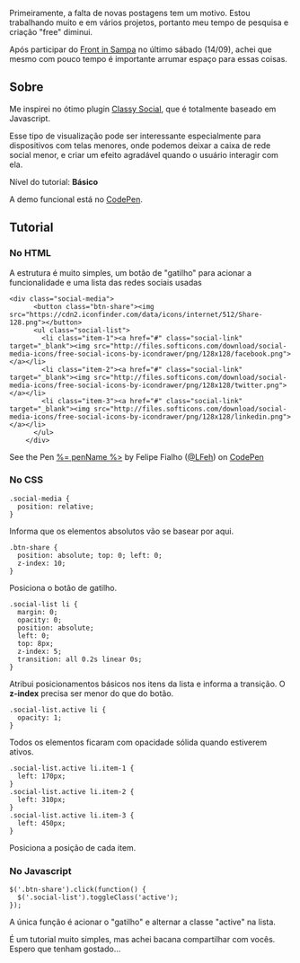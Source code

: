Primeiramente, a falta de novas postagens tem um motivo. Estou trabalhando muito e em vários projetos, portanto meu tempo de pesquisa e criação "free" diminui.

Após participar do [Front in Sampa](https://twitter.com/frontinsp) no último sábado (14/09), achei que mesmo com pouco tempo é importante arrumar espaço para essas coisas.

## Sobre

Me inspirei no ótimo plugin [Classy Social](http://www.class.pm/projects/jquery/classysocial/), que é totalmente baseado em Javascript.

Esse tipo de visualização pode ser interessante especialmente para dispositivos com telas menores, onde podemos deixar a caixa de rede social menor, e criar um efeito agradável quando o usuário interagir com ela.

Nível do tutorial: **Básico**

A demo funcional está no [CodePen](http://codepen.io/LFeh/details/IvmJD).

## Tutorial

### No HTML

A estrutura é muito simples, um botão de "gatilho" para acionar a funcionalidade e uma lista das redes sociais usadas

<div data-height="354" data-theme-id="0" data-slug-hash="IvmJD" data-user="LFeh" data-default-tab="html" class="codepen">

    <div class="social-media">
          <button class="btn-share"><img src="https://cdn2.iconfinder.com/data/icons/internet/512/Share-128.png"></button>
          <ul class="social-list">
            <li class="item-1"><a href="#" class="social-link" target="_blank"><img src="http://files.softicons.com/download/social-media-icons/free-social-icons-by-icondrawer/png/128x128/facebook.png"></a></li>
            <li class="item-2"><a href="#" class="social-link" target="_blank"><img src="http://files.softicons.com/download/social-media-icons/free-social-icons-by-icondrawer/png/128x128/twitter.png"></a></li>
            <li class="item-3"><a href="#" class="social-link" target="_blank"><img src="http://files.softicons.com/download/social-media-icons/free-social-icons-by-icondrawer/png/128x128/linkedin.png"></a></li>
          </ul>
        </div>

See the Pen [%= penName %>](http://codepen.io/LFeh/pen/IvmJD) by Felipe Fialho ([@LFeh](http://codepen.io/LFeh)) on [CodePen](http://codepen.io)

</div>

### No CSS

````
.social-media {
  position: relative;
}
````

Informa que os elementos absolutos vão se basear por aqui.

````
.btn-share {
  position: absolute; top: 0; left: 0;
  z-index: 10;
}
````

Posiciona o botão de gatilho.

````
.social-list li {
  margin: 0;
  opacity: 0;
  position: absolute;
  left: 0;
  top: 8px;
  z-index: 5;
  transition: all 0.2s linear 0s;
}
````

Atribui posicionamentos básicos nos itens da lista e informa a transição. O **z-index** precisa ser menor do que do botão.

````
.social-list.active li {
  opacity: 1;
}
````

Todos os elementos ficaram com opacidade sólida quando estiverem ativos.

````
.social-list.active li.item-1 {
  left: 170px;
}
.social-list.active li.item-2 {
  left: 310px;
}
.social-list.active li.item-3 {
  left: 450px;
}
````

Posiciona a posição de cada item.

### No Javascript

````
$('.btn-share').click(function() {
  $('.social-list').toggleClass('active');
});
````

A única função é acionar o "gatilho" e alternar a classe "active" na lista.

É um tutorial muito simples, mas achei bacana compartilhar com vocês. Espero que tenham gostado...
